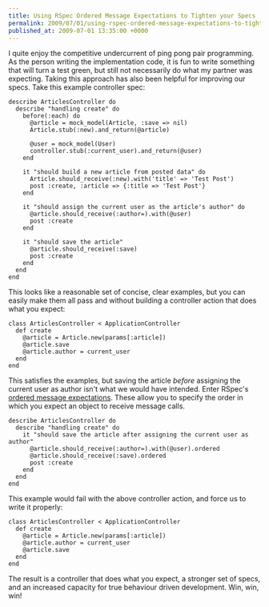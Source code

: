 ```yaml
---
title: Using RSpec Ordered Message Expectations to Tighten your Specs
permalink: 2009/07/01/using-rspec-ordered-message-expectations-to-tighten-your-specs
published_at: 2009-07-01 13:35:00 +0000
---
```


I quite enjoy the competitive undercurrent of ping pong pair programming. As the person writing the implementation code, it is fun to write something that will turn a test green, but still not necessarily do what my partner was expecting. Taking this approach has also been helpful for improving our specs. Take this example controller spec:

```
describe ArticlesController do
  describe "handling create" do
    before(:each) do
      @article = mock_model(Article, :save => nil)
      Article.stub(:new).and_return(@article)

      @user = mock_model(User)
      controller.stub(:current_user).and_return(@user)
    end

    it "should build a new article from posted data" do
      Article.should_receive(:new).with('title' => 'Test Post')
      post :create, :article => {:title => 'Test Post'}
    end

    it "should assign the current user as the article's author" do
      @article.should_receive(:author=).with(@user)
      post :create
    end

    it "should save the article"
      @article.should_receive(:save)
      post :create
    end
  end
end
```

This looks like a reasonable set of concise, clear examples, but you can easily make them all pass and without building a controller action that does what you expect:

```
class ArticlesController < ApplicationController
  def create
    @article = Article.new(params[:article])
    @article.save
    @article.author = current_user
  end
end
```

This satisfies the examples, but saving the article _before_ assigning the current user as author isn't what we would have intended. Enter RSpec's [ordered message expectations](http://rspec.info/documentation/mocks/message_expectations.html). These allow you to specify the order in which you expect an object to receive message calls.

```
describe ArticlesController do
  describe "handling create" do
    it "should save the article after assigning the current user as author"
      @article.should_receive(:author=).with(@user).ordered
      @article.should_receive(:save).ordered
      post :create
    end
  end
end
```

This example would fail with the above controller action, and force us to write it properly:

```
class ArticlesController < ApplicationController
  def create
    @article = Article.new(params[:article])
    @article.author = current_user
    @article.save
  end
end
```

The result is a controller that does what you expect, a stronger set of specs, and an increased capacity for true behaviour driven development. Win, win, win!

